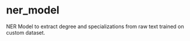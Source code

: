 # ner_model
NER Model to extract degree and specializations from raw text trained on custom dataset.
